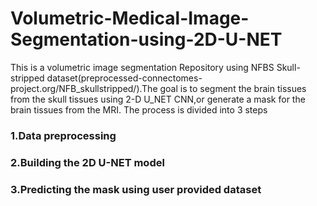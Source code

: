 # Volumetric-Medical-Image-Segmentation-using-2D-U-NET

This is a volumetric image segmentation Repository using NFBS Skull-stripped dataset(preprocessed-connectomes-project.org/NFB_skullstripped/).The goal is to segment the brain tissues from the skull tissues using 2-D U_NET CNN,or generate a mask for the brain tissues from the MRI.
The process is divided into 3 steps
### 1.Data preprocessing
### 2.Building the 2D U-NET model
### 3.Predicting the mask using user provided dataset
